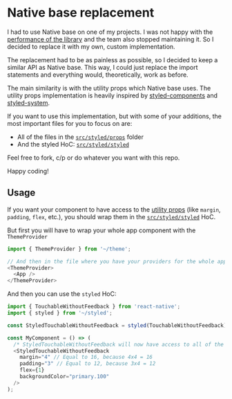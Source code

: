 # Native base replacement

I had to use Native base on one of my projects. I was not happy with the [performance of the library](https://github.com/GeekyAnts/NativeBase/issues/4302) and the team also stopped maintaining it. So I decided to replace it with my own, custom implementation.

The replacement had to be as painless as possible, so I decided to keep a similar API as Native base. This way, I could just replace the import statements and everything would, theoretically, work as before.

The main similarity is with the utility props which Native base uses. The utility props implementation is heavily inspired by [styled-components](https://styled-components.com/) and [styled-system](https://github.com/styled-system/styled-system).

If you want to use this implementation, but with some of your additions, the most important files for you to focus on are:

- All of the files in the [`src/styled/props`](https://github.com/kapobajza/native-base-replacement/blob/d0f7f09c2100d5967f7331b5f1ea06c0ff5ebc19/src/styled/props) folder
- And the styled HoC: [`src/styled/styled`](https://github.com/kapobajza/native-base-replacement/blob/d0f7f09c2100d5967f7331b5f1ea06c0ff5ebc19/src/styled/styled.ts#L11-L475)

Feel free to fork, c/p or do whatever you want with this repo.

Happy coding!

## Usage

If you want your component to have access to the [utility props](https://github.com/kapobajza/native-base-replacement/blob/d0f7f09c2100d5967f7331b5f1ea06c0ff5ebc19/src/styled/styled.ts#L22-L147) (like `margin`, `padding`, `flex`, etc.), you should wrap them in the [`src/styled/styled`](https://github.com/kapobajza/native-base-replacement/blob/d0f7f09c2100d5967f7331b5f1ea06c0ff5ebc19/src/styled/styled.ts#L11-L475) HoC.

But first you will have to wrap your whole app component with the `ThemeProvider`

```typescript
import { ThemeProvider } from '~/theme';

// And then in the file where you have your providers for the whole app
<ThemeProvider>
  <App />
</ThemeProvider>
```

And then you can use the `styled` HoC:

```typescript
import { TouchableWithoutFeedback } from 'react-native';
import { styled } from '~/styled';

const StyledTouchableWithoutFeedback = styled(TouchableWithoutFeedback);

const MyComponent = () => (
  /* StyledTouchableWithoutFeedback will now have access to all of the utility props */
  <StyledTouchableWithoutFeedback
    margin="4" // Equal to 16, because 4x4 = 16
    padding="3" // Equal to 12, because 3x4 = 12
    flex={1}
    backgroundColor="primary.100"
  />
);
```
